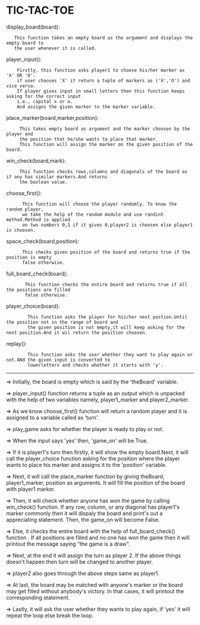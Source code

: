# TIC-TAC-TOE


display_board(board): 
      
       This function takes an empty board as the argument and displays the empty board to
       the user whenever it is called.
     
player_input():
         
        Firstly, this function asks player1 to choose his/her marker as 'X' OR 'O'.
        if user chooses 'X' it return a tuple of markers as ('X','O') and vice versa.
        If player gives input in small letters then this function keeps asking for the correct input
        i.e., capital x or o.
        And assigns the given marker to the marker variable.

place_marker(board,marker,position):
         
         This takes empty board as argument and the marker choosen by the player and
         the position that he/she wants to place that marker.
         This function will assign the marker on the given position of the board.
  
 
win_check(board,mark):
         
         This function checks rows,columns and diagonals of the board as if any has similar markers.And returns
         the boolean value.
 
choose_first():
         
          This function will choose the player randomly. To know the random player,
          we take the help of the random module and use randint method.Method is applied
          on two numbers 0,1 if it gives 0,player2 is choosen else player1 is choosen.
          
          
space_check(board,position):
           
          This checks given position of the board and returns true if the position is empty
          false otherwise.
           
           
full_board_check(board):

           This function checks the entire board and returns true if all the positions are filled 
           false otherwise.
          

player_choice(board):
             
            This function asks the player for his/her next postion.Until the position not in the range of board and
            the given position is not empty,it will keep asking for the next position.And it wil return the position choosen.
             
                         
replay():
             
            This function asks the user whether they want to play again or not.ANd the given input is converted to 
            lowerletters and checks whether it starts with 'y'. 
             
             
 ---------------------------------------------------------------------------------------------------------------------------
 
=> Initially, the board is empty which is said by the 'theBoard' variable.

=> player_input() function returns a tuple as an output which is unpacked with the help of two variables namely, player1_marker    and player2_marker.

=> As we know choose_first() function will return a random player and it is assigned to a variable called as 'turn'.

=> play_game asks for whether the player is ready to play or not.

=> When the input says 'yes' then, 'game_on' will be True.

=> If it is player1's turn then firstly, it will show the empty board.Next, it will call the player_choice function asking
   for the position where the player wants to place his marker and assigns it to the 'position' variable.
  
=> Next, it will call the place_marker function by giving theBoard, player1_marker, position as arguments. It will fill the
   position of the board with player1 marker.
   
=> Then, it will check whether anyone has won the game by calling win_check() function. If any row, column, or any diagonal 
   has player1's marker commonly then it will dispaly the board and print's out a appreciating statement.
   Then, the game_on will become False.
   
=> Else, it checks the entire board with the help of full_board_check() function . If all positions are filled and no one has      won the game then it will printout the message saying "the game is a draw". 

=> Next, at the end it will assign the turn as player 2. If the above things doesn't happen then turn will be changed to 
   another player.
 
=> player2 also goes through the above steps same as player1.

=> At last, the board may be matched with anyone's marker or the board may get filled without anybody's victory.
   In that cases, it will printout the corresponding statement.

=> Lastly, it will ask the user whether they wants to play again, if 'yes' it will repeat the loop else break the loop.







